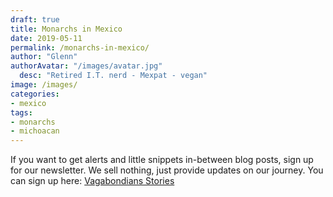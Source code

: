 ```yaml
---
draft: true
title: Monarchs in Mexico
date: 2019-05-11
permalink: /monarchs-in-mexico/
author: "Glenn"
authorAvatar: "/images/avatar.jpg"
  desc: "Retired I.T. nerd - Mexpat - vegan"
image: /images/
categories: 
- mexico
tags: 
- monarchs
- michoacan
---
```




If you want to get alerts and little snippets in-between blog posts, sign up for our newsletter. We sell nothing, just provide updates on our journey. You can sign up here: [Vagabondians Stories](https://vagabondians.substack.com/)